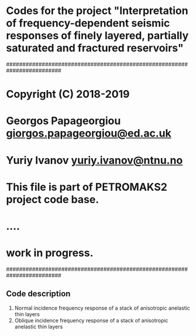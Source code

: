 # Codes for the project "Interpretation of frequency-dependent seismic responses of finely layered, partially saturated and fractured reservoirs"

#########################################################################
#                                                                       #
# Copyright (C) 2018-2019                                               #
# Georgos Papageorgiou <giorgos.papageorgiou@ed.ac.uk>                  #
# Yuriy Ivanov <yuriy.ivanov@ntnu.no>                                   #
#                                                                       #
# This file is part of PETROMAKS2 project code base.                    #
# ....                                                                  #
# work in progress.                                                     #
#########################################################################

## Code description
1. Normal incidence frequency response of a stack of anisotropic anelastic thin layers
2. Oblique incidence frequency response of a stack of anisotropic anelastic thin layers